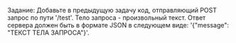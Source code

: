  Задание:
Добавьте в предыдущую задачу код, отправляющий POST запрос по пути '/test'. Тело запроса - произвольный текст.
 Ответ сервера должен быть в формате JSON в следующем виде: '{"message": "ТЕКСТ ТЕЛА ЗАПРОСА"}'.